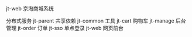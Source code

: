 jt-web 京淘商城系统

分布式服务
        jt-parent 共享依赖
        jt-common 工具
        jt-cart   购物车
        jt-manage 后台管理
        jt-order  订单
        jt-sso    单点登录
        jt-web    网页前台
